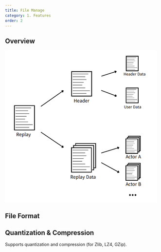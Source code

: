 ```yaml
---
title: File Manage
category: 1. Features
order: 2
---
```


## Overview

<img src="../../images/ReplayFileFormat.png" width="500" />	

## File Format
<!-- 포맷에 대한 설명 -->


## Quantization & Compression

Supports quantization and compression (for Zlib, LZ4, GZip).